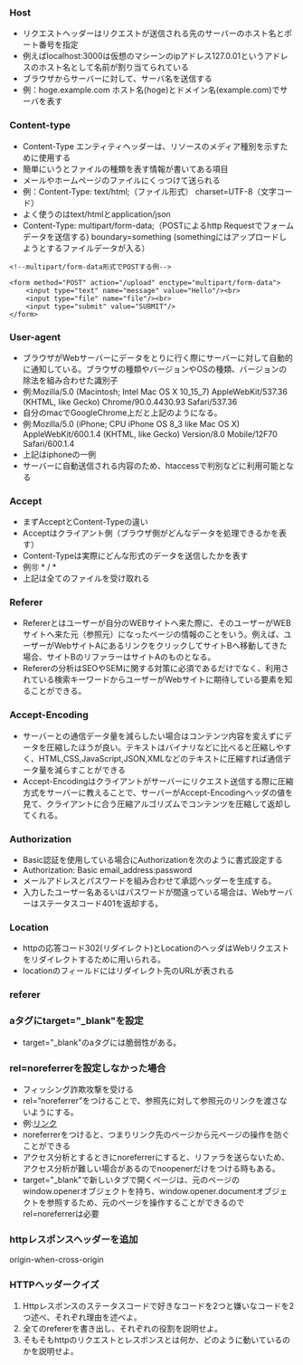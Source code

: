 ### Host

- リクエストヘッダーはリクエストが送信される先のサーバーのホスト名とポート番号を指定
- 例えばlocalhost:3000は仮想のマシーンのipアドレス127.0.01というアドレスのホスト名として名前が割り当てられている
- ブラウザからサーバーに対して、サーバ名を送信する
- 例：hoge.example.com ホスト名(hoge)とドメイン名(example.com)でサーバを表す

### Content-type

- Content-Type エンティティヘッダーは、リソースのメディア種別を示すために使用する
- 簡単にいうとファイルの種類を表す情報が書いてある項目
- メールやホームページのファイルにくっつけて送られる
- 例：Content-Type: text/html;（ファイル形式） charset=UTF-8（文字コード）
- よく使うのはtext/htmlとapplication/json
- Content-Type: multipart/form-data;（POSTによるhttp Requestでフォームデータを送信する) boundary=something (somethingにはアップロードしようとするファイルデータが入る）

```
<!--multipart/form-data形式でPOSTする例-->

<form method="POST" action="/upload" enctype="multipart/form-data">
    <input type="text" name="message" value="Hello"/><br>
    <input type="file" name="file"/><br>
    <input type="submit" value="SUBMIT"/>
</form>
```

### User-agent

- ブラウザがWebサーバーにデータをとりに行く際にサーバーに対して自動的に通知している。ブラウザの種類やバージョンやOSの種類、バージョンの除法を組み合わせた識別子
- 例:Mozilla/5.0 (Macintosh; Intel Mac OS X 10_15_7) AppleWebKit/537.36 (KHTML, like Gecko) Chrome/90.0.4430.93 Safari/537.36
- 自分のmacでGoogleChrome上だと上記のようになる。
- 例:Mozilla/5.0 (iPhone; CPU iPhone OS 8_3 like Mac OS X) AppleWebKit/600.1.4 (KHTML, like Gecko) Version/8.0 Mobile/12F70 Safari/600.1.4
- 上記はiphoneの一例
- サーバーに自動送信される内容のため、htaccessで判別などに利用可能となる

### Accept

- まずAcceptとContent-Typeの違い
- Acceptはクライアント側（ブラウザ側がどんなデータを処理できるかを表す）
- Content-Typeは実際にどんな形式のデータを送信したかを表す
- 例:accept: * / *
- 上記は全てのファイルを受け取れる

### Referer

- Refererとはユーザーが自分のWEBサイトへ来た際に、そのユーザーがWEBサイトへ来た元（参照元）になったページの情報のことをいう。例えば、ユーザーがWebサイトAにあるリンクをクリックしてサイトBへ移動してきた場合、サイトBのリファラーはサイトAのものとなる。
- Refererの分析はSEOやSEMに関する対策に必須であるだけでなく、利用されている検索キーワードからユーザーがWebサイトに期待している要素を知ることができる。

### Accept-Encoding

- サーバーとの通信データ量を減らしたい場合はコンテンツ内容を変えずにデータを圧縮したほうが良い。テキストはバイナリなどに比べると圧縮しやすく、HTML,CSS,JavaScript,JSON,XMLなどのテキストに圧縮すれば通信データ量を減らすことができる
- Accept-Encodingはクライアントがサーバーにリクエスト送信する際に圧縮方式をサーバーに教えることで、サーバーがAccept-Encodingヘッダの値を見て、クライアントに合う圧縮アルゴリズムでコンテンツを圧縮して返却してくれる。

### Authorization

- Basic認証を使用している場合にAuthorizationを次のように書式設定する
- Authorization: Basic email_address:password
- メールアドレスとパスワードを組み合わせて承認ヘッダーを生成する。
- 入力したユーザー名あるいはパスワードが間違っている場合は、Webサーバーはステータスコード401を返却する。

### Location

- httpの応答コード302(リダイレクト)とLocationのヘッダはWebリクエストをリダイレクトするために用いられる。
- locationのフィールドにはリダイレクト先のURLが表される

### referer

### aタグにtarget="_blank"を設定

- target="_blank"のaタグには脆弱性がある。

### rel=noreferrerを設定しなかった場合

- フィッシング詐欺攻撃を受ける
- rel=”noreferrer”をつけることで、参照先に対して参照元のリンクを渡さないようにする。
- 例:<a href="[http://www.example.com/](http://www.example.com/)" rel=noreferrer>リンク</a>
- noreferrerをつけると、つまりリンク先のページから元ページの操作を防ぐことができる
- アクセス分析とするときにnoreferrerにすると、リファラを送らないため、アクセス分析が難しい場合があるのでnoopenerだけをつける時もある。
- target="_blank"で新しいタブで開くページは、元のページのwindow.openerオブジェクトを持ち、window.opener.documentオブジェクトを参照するため、元のページを操作することができるのでrel=noreferrerは必要

### httpレスポンスヘッダーを追加

origin-when-cross-origin

### HTTPヘッダークイズ

1. Httpレスポンスのステータスコードで好きなコードを2つと嫌いなコードを2つ述べ、それぞれ理由を述べよ。
2. 全てのrefererを書き出し、それぞれの役割を説明せよ。
3. そもそもhttpのリクエストとレスポンスとは何か、どのように動いているのかを説明せよ。